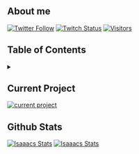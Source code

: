 ## About me
[
![Twitter Follow](https://img.shields.io/twitter/follow/Isaaac0001?color=09f&label=%40Isaaac&style=flat-square)](https://twitter.com/Isaaac0001)
[![Twitch Status](https://img.shields.io/twitch/status/isaaacgg?style=flat-square)](https://twitch.tv/isaaacgg)
[![Visitors](https://komarev.com/ghpvc/?username=isaaacqinh&color=blue&style=flat-square)](https://github.com/isaaacqinh)

## Table of Contents
<details>
  <summary>  </summary>
  <p>1. [About me](#about-me)</p>
  2. [Current Project](#current-project)
  3. [Github Stats](#github-stats)
</details>

## Current Project
[![current project](https://github-readme-stats.vercel.app/api/pin/?username=isaaacqinh&repo=bug-free-palm-tree&theme=tokyonight)](https://github.com/isaaacqinh/bug-free-palm-tree)

## Github Stats
[![Isaaacs Stats](https://github-readme-stats.vercel.app/api?username=isaaacqinh&show_icons=true&theme=tokyonight)](https://github.com/isaaacqinh)
[![Isaaacs Stats](https://github-readme-stats.vercel.app/api/top-langs/?username=isaaacqinh&layout=compact&hide=html&theme=tokyonight)](https://github.com/isaaacqinh)
